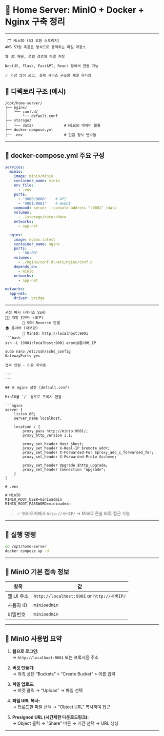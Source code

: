 # 🐳 Home Server: MinIO + Docker + Nginx 구축 정리

---
```
 🗂️ MinIO (S3 호환 스토리지)
AWS S3랑 똑같은 방식으로 동작하는 파일 저장소

웹 UI 제공, 로컬 경로에 파일 저장

NestJS, Flask, FastAPI, React 등에서 연동 가능

✅ 가장 많이 쓰고, 실제 서비스 구조랑 제일 유사함
```

## 📁 디렉토리 구조 (예시)

```
/opt/home-server/
├── nginx/
│   └── conf.d/
│       └── default.conf
├── storage/
│   └── data/              # MinIO 데이터 볼륨
├── docker-compose.yml
├── .env                   # 민감 정보 변수들
```

---

## 🔧 docker-compose.yml 주요 구성

```yaml
services:
  minio:
    image: minio/minio
    container_name: minio
    env_file:
      - .env
    ports:
      - "9000:9000"    # API
      - "9001:9001"    # WebUI
    command: server --console-address ":9001" /data
    volumes:
      - ./storage/data:/data
    networks:
      - app-net

  nginx:
    image: nginx:latest
    container_name: nginx
    ports:
      - "80:80"
    volumes:
      - ./nginx/conf.d:/etc/nginx/conf.d
    depends_on:
      - minio
    networks:
      - app-net

networks:
  app-net:
    driver: bridge
```
---
```
구성 예시 (리버스 SSH)
🧑‍💻 개발 컴퓨터 (외부)
        🔁 SSH Reverse 연결
🏠 홈서버 (내부망)
        🔌 MinIO: http://localhost:9001
```bash
ssh -L 19001:localhost:9001 arami@홈서버_IP

sudo nano /etc/ssh/sshd_config
GatewayPorts yes

접속 안됨 - 이유 파악중 
```
```
---
---

## 🌐 nginx 설정 (default.conf)

MinIO를 `/` 경로로 프록시 연결

```nginx
server {
    listen 80;
    server_name localhost;

    location / {
        proxy_pass http://minio:9001/;
        proxy_http_version 1.1;

        proxy_set_header Host $host;
        proxy_set_header X-Real-IP $remote_addr;
        proxy_set_header X-Forwarded-For $proxy_add_x_forwarded_for;
        proxy_set_header X-Forwarded-Proto $scheme;

        proxy_set_header Upgrade $http_upgrade;
        proxy_set_header Connection "upgrade";
    }
}
```

```env
# .env

# MinIO
MINIO_ROOT_USER=minioadmin
MINIO_ROOT_PASSWORD=minioadmin
```

> ✅ 브라우저에서 `http://서버IP/` → MinIO 콘솔 바로 접근 가능

---

## 🚀 실행 명령

```bash
cd /opt/home-server
docker compose up -d
```

---

## 🔐 MinIO 기본 접속 정보

| 항목 | 값 |
|------|----|
| 웹 UI 주소 | `http://localhost:9001` or `http://서버IP/` |
| 사용자 ID | `minioadmin` |
| 비밀번호 | `minioadmin` |

---

## 🧪 MinIO 사용법 요약

1. **웹으로 로그인:**  
   → `http://localhost:9001` 또는 프록시된 주소

2. **버킷 만들기:**  
   → 좌측 상단 “Buckets” > “Create Bucket” > 이름 입력

3. **파일 업로드:**  
   → 버킷 클릭 → “Upload” → 파일 선택

4. **파일 URL 복사:**  
   → 업로드한 파일 선택 → "Object URL" 복사하여 접근

5. **Presigned URL (시간제한 다운로드링크):**  
   → Object 클릭 → "Share" 버튼 → 기간 선택 → URL 생성

---
